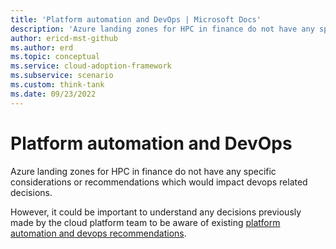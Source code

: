 ```yaml
---
title: 'Platform automation and DevOps | Microsoft Docs'
description: 'Azure landing zones for HPC in finance do not have any specific considerations or recommendations which would impact devops related decisions.'
author: ericd-mst-github
ms.author: erd
ms.topic: conceptual
ms.service: cloud-adoption-framework
ms.subservice: scenario
ms.custom: think-tank
ms.date: 09/23/2022
---
```


# Platform automation and DevOps

 Azure landing zones for HPC in finance do not have any specific considerations or recommendations which would impact devops related decisions.

However, it could be important to understand any decisions previously made by the cloud platform team to be aware of existing [platform automation and devops recommendations](/azure/cloud-adoption-framework/ready/landing-zone/design-area/platform-automation-devops).